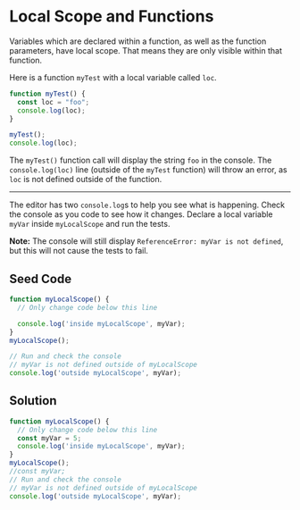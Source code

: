 # Local Scope and Functions

Variables which are declared within a function, as well as the function parameters, have local scope. That means they are only visible within that function.

Here is a function `myTest` with a local variable called `loc`.

```javascript
function myTest() {
  const loc = "foo";
  console.log(loc);
}

myTest();
console.log(loc);
```

The `myTest()` function call will display the string `foo` in the console. The `console.log(loc)` line (outside of the `myTest` function) will throw an error, as `loc` is not defined outside of the function.

----

The editor has two `console.log`s to help you see what is happening. Check the console as you code to see how it changes. Declare a local variable `myVar` inside `myLocalScope` and run the tests.

**Note:** The console will still display `ReferenceError: myVar is not defined`, but this will not cause the tests to fail.

## Seed Code

```javascript
function myLocalScope() {
  // Only change code below this line

  console.log('inside myLocalScope', myVar);
}
myLocalScope();

// Run and check the console
// myVar is not defined outside of myLocalScope
console.log('outside myLocalScope', myVar);
```

## Solution

```javascript
function myLocalScope() {
  // Only change code below this line
  const myVar = 5;
  console.log('inside myLocalScope', myVar);
}
myLocalScope();
//const myVar;
// Run and check the console
// myVar is not defined outside of myLocalScope
console.log('outside myLocalScope', myVar);
```